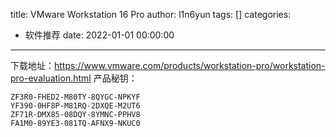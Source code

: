 title: VMware Workstation 16 Pro
author: l1n6yun
tags: []
categories:
  - 软件推荐
date: 2022-01-01 00:00:00
---
下载地址：https://www.vmware.com/products/workstation-pro/workstation-pro-evaluation.html
产品秘钥：
```
ZF3R0-FHED2-M80TY-8QYGC-NPKYF
YF390-0HF8P-M81RQ-2DXQE-M2UT6
ZF71R-DMX85-08DQY-8YMNC-PPHV8
FA1M0-89YE3-081TQ-AFNX9-NKUC0
```